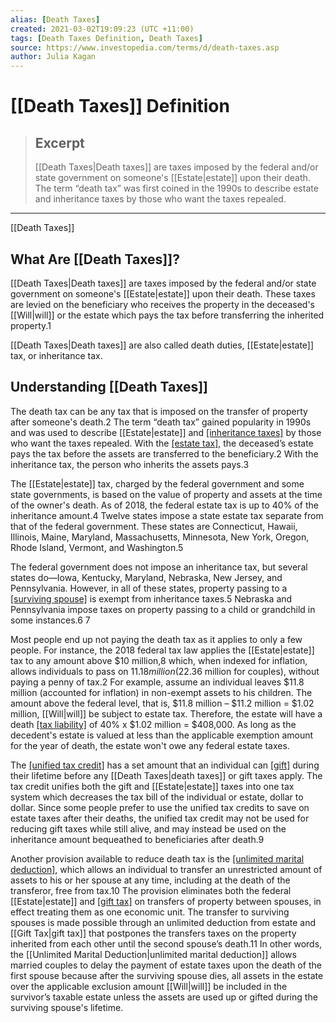 ```yaml
---
alias: [Death Taxes]
created: 2021-03-02T19:09:23 (UTC +11:00)
tags: [Death Taxes Definition, Death Taxes]
source: https://www.investopedia.com/terms/d/death-taxes.asp
author: Julia Kagan
---
```


# [[Death Taxes]] Definition

> ## Excerpt
> [[Death Taxes|Death taxes]] are taxes imposed by the federal and/or state government on someone's [[Estate|estate]] upon their death. The term “death tax” was first coined in the 1990s to describe estate and inheritance taxes by those who want the taxes repealed.

---

[[Death Taxes]]
## What Are [[Death Taxes]]?

[[Death Taxes|Death taxes]] are taxes imposed by the federal and/or state government on someone's [[Estate|estate]] upon their death. These taxes are levied on the beneficiary who receives the property in the deceased's [[Will|will]] or the estate which pays the tax before transferring the inherited property.1

[[Death Taxes|Death taxes]] are also called death duties, [[Estate|estate]] tax, or inheritance tax.

## Understanding [[Death Taxes]]

The death tax can be any tax that is imposed on the transfer of property after someone's death.2 The term “death tax” gained popularity in 1990s and was used to describe [[Estate|estate]] and [[inheritance taxes]](https://www.investopedia.com/terms/i/inheritancetax.asp) by those who want the taxes repealed. With the [[estate tax]](https://www.investopedia.com/terms/e/estatetax.asp), the deceased’s estate pays the tax before the assets are transferred to the beneficiary.2 With the inheritance tax, the person who inherits the assets pays.3

The [[Estate|estate]] tax, charged by the federal government and some state governments, is based on the value of property and assets at the time of the owner's death. As of 2018, the federal estate tax is up to 40% of the inheritance amount.4 Twelve states impose a state estate tax separate from that of the federal government. These states are Connecticut, Hawaii, Illinois, Maine, Maryland, Massachusetts, Minnesota, New York, Oregon, Rhode Island, Vermont, and Washington.5

The federal government does not impose an inheritance tax, but several states do—Iowa, Kentucky, Maryland, Nebraska, New Jersey, and Pennsylvania. However, in all of these states, property passing to a [[surviving spouse]](https://www.investopedia.com/terms/q/qualifying-widow.asp) is exempt from inheritance taxes.5 Nebraska and Pennsylvania impose taxes on property passing to a child or grandchild in some instances.6 7

Most people end up not paying the death tax as it applies to only a few people. For instance, the 2018 federal tax law applies the [[Estate|estate]] tax to any amount above $10 million,8 which, when indexed for inflation, allows individuals to pass on $11.18 million ($22.36 million for couples), without paying a penny of tax.2 For example, assume an individual leaves $11.8 million (accounted for inflation) in non-exempt assets to his children. The amount above the federal level, that is, $11.8 million – $11.2 million = $1.02 million, [[Will|will]] be subject to estate tax. Therefore, the estate will have a death [[tax liability]](https://www.investopedia.com/terms/t/taxliability.asp) of 40% x $1.02 million = $408,000. As long as the decedent's estate is valued at less than the applicable exemption amount for the year of death, the estate won't owe any federal estate taxes.

The [[unified tax credit]](https://www.investopedia.com/terms/u/unified-tax-credit.asp) has a set amount that an individual can [[gift]](https://www.investopedia.com/terms/g/gift.asp) during their lifetime before any [[Death Taxes|death taxes]] or gift taxes apply. The tax credit unifies both the gift and [[Estate|estate]] taxes into one tax system which decreases the tax bill of the individual or estate, dollar to dollar. Since some people prefer to use the unified tax credits to save on estate taxes after their deaths, the unified tax credit may not be used for reducing gift taxes while still alive, and may instead be used on the inheritance amount bequeathed to beneficiaries after death.9

Another provision available to reduce death tax is the [[unlimited marital deduction]](https://www.investopedia.com/terms/u/unlimited-marital-deduction.asp), which allows an individual to transfer an unrestricted amount of assets to his or her spouse at any time, including at the death of the transferor, free from tax.10 The provision eliminates both the federal [[Estate|estate]] and [[gift tax]](https://www.investopedia.com/terms/g/gifttax.asp) on transfers of property between spouses, in effect treating them as one economic unit. The transfer to surviving spouses is made possible through an unlimited deduction from estate and [[Gift Tax|gift tax]] that postpones the transfers taxes on the property inherited from each other until the second spouse’s death.11 In other words, the [[Unlimited Marital Deduction|unlimited marital deduction]] allows married couples to delay the payment of estate taxes upon the death of the first spouse because after the surviving spouse dies, all assets in the estate over the applicable exclusion amount [[Will|will]] be included in the survivor’s taxable estate unless the assets are used up or gifted during the surviving spouse's lifetime.
